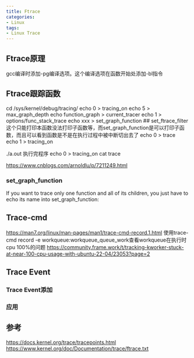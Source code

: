 ```yaml
---
title: Ftrace
categories: 
- Linux
tags:
- Linux Trace
---
```


## Ftrace原理
gcc编译时添加-pg编译选项。这个编译选项在函数开始处添加-bl指令

## Ftrace跟踪函数

cd /sys/kernel/debug/tracing/
echo 0 > tracing_on
echo 5 > max_graph_depth
echo function_graph > current_tracer
echo 1 > options/func_stack_trace
echo xxx > set_graph_function     ## set_ftrace_filter这个只能打印本函数没法打印子函数等，而set_graph_function是可以打印子函数，而且可以看到函数是不是在执行过程中被中断切出去了
echo 0 > trace  
echo 1 > tracing_on

./a.out 执行完程序
echo 0 > tracing_on
cat trace


https://www.cnblogs.com/arnoldlu/p/7211249.html

### set_graph_function
If you want to trace only one function and all of its children,
you just have to echo its name into set_graph_function:


## Trace-cmd
https://man7.org/linux/man-pages/man1/trace-cmd-record.1.html
使用trace-cmd record -e workqueue:workqueue_queue_work查看workqueue在执行时cpu 100%的问题
https://community.frame.work/t/tracking-kworker-stuck-at-near-100-cpu-usage-with-ubuntu-22-04/23053?page=2

## Trace Event

### Trace Event添加

### 应用

## 参考
https://docs.kernel.org/trace/tracepoints.html
https://www.kernel.org/doc/Documentation/trace/ftrace.txt
